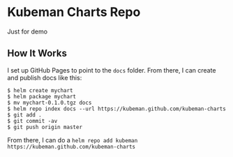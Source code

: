 # Kubeman Charts Repo

Just for demo

## How It Works

I set up GitHub Pages to point to the `docs` folder. From there, I can
create and publish docs like this:

```console
$ helm create mychart
$ helm package mychart
$ mv mychart-0.1.0.tgz docs
$ helm repo index docs --url https://kubeman.github.com/kubeman-charts
$ git add .
$ git commit -av
$ git push origin master
```

From there, I can do a `helm repo add kubeman https://kubeman.github.com/kubeman-charts`